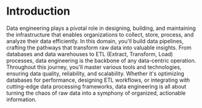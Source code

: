 # Introduction

Data engineering plays a pivotal role in designing, building, and maintaining the infrastructure that enables organizations to collect, store, process, 
and analyze their data efficiently. In this domain, you'll build data pipelines, crafting the pathways that transform raw data into valuable insights. 
From databases and data warehouses to ETL (Extract, Transform, Load) processes, data engineering is the backbone of any data-centric operation.
Throughout this journey, you'll master various tools and technologies, ensuring data quality, reliability, and scalability. 
Whether it's optimizing databases for performance, designing ETL workflows, or integrating with cutting-edge data processing frameworks, 
data engineering is all about turning the chaos of raw data into a symphony of organized, actionable information.
